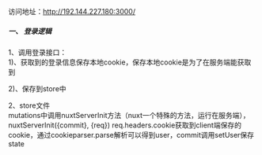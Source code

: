 访问地址：http://192.144.227.180:3000/


##### 一、 登录逻辑

1、调用登录接口：<br />
  1)、获取到的登录信息保存本地cookie，保存本地cookie是为了在服务端能获取到

  2)、保存到store中

2、store文件<br>
  mutations中调用nuxtServerInit方法（nuxt一个特殊的方法，运行在服务端），nuxtServerInit({commit}, {req}) req.headers.cookie获取到client端保存的cookie，通过cookieparser.parse解析可以得到user，commit调用setUser保存state